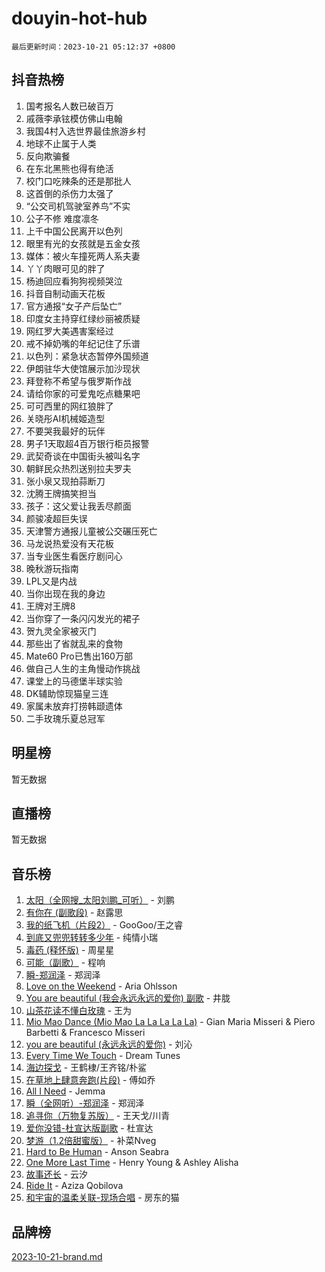# douyin-hot-hub

`最后更新时间：2023-10-21 05:12:37 +0800`

## 抖音热榜

1. 国考报名人数已破百万
1. 戚薇李承铉模仿佛山电翰
1. 我国4村入选世界最佳旅游乡村
1. 地球不止属于人类
1. 反向欺骗餐
1. 在东北黑熊也得有绝活
1. 校门口吃辣条的还是那批人
1. 这首倒的杀伤力太强了
1. “公交司机驾驶室养鸟”不实
1. 公子不修 难度凛冬
1. 上千中国公民离开以色列
1. 眼里有光的女孩就是五金女孩
1. 媒体：被火车撞死两人系夫妻
1. 丫丫肉眼可见的胖了
1. 杨迪回应看狗狗视频哭泣
1. 抖音自制动画天花板
1. 官方通报“女子产后坠亡”​​​
1. 印度女主持穿红绿纱丽被质疑
1. 网红罗大美遇害案经过
1. 戒不掉奶嘴的年纪记住了乐谱
1. 以色列：紧急状态暂停外国频道
1. 伊朗驻华大使馆展示加沙现状
1. 拜登称不希望与俄罗斯作战
1. 请给你家的可爱鬼吃点糖果吧
1. 可可西里的网红狼胖了
1. 关晓彤AI机械姬造型
1. 不要哭我最好的玩伴
1. 男子1天取超4百万银行柜员报警
1. 武契奇谈在中国街头被叫名字
1. 朝鲜民众热烈送别拉夫罗夫
1. 张小泉又现拍蒜断刀
1. 沈腾王牌搞笑担当
1. 孩子：这父爱让我丢尽颜面
1. 颜骏凌超巨失误
1. 天津警方通报儿童被公交碾压死亡
1. 马龙说热爱没有天花板
1. 当专业医生看医疗剧问心
1. 晚秋游玩指南
1. LPL又是内战
1. 当你出现在我的身边
1. 王牌对王牌8
1. 当你穿了一条闪闪发光的裙子
1. 贺九灵全家被灭门
1. 那些出了省就乱来的食物
1. Mate60 Pro已售出160万部
1. 做自己人生的主角慢动作挑战
1. 课堂上的马德堡半球实验
1. DK辅助惊现猫皇三连
1. 家属未放弃打捞韩颋遗体
1. 二手玫瑰乐夏总冠军

## 明星榜

暂无数据

## 直播榜

暂无数据

## 音乐榜

1. [太阳（全网搜_太阳刘鹏_可听）](https://sf6-cdn-tos.douyinstatic.com/obj/tos-cn-ve-2774/ogWbyIQnlBFImVbeDocRdCIYtBHlbJXgfZMvgz) - 刘鹏
1. [有你在 (副歌段)](https://sf3-cdn-tos.douyinstatic.com/obj/tos-cn-ve-2774/o8zImmNsI8B0yfAW5FKAB1oBhkMAlIrwsZEi1V) - 赵露思
1. [我的纸飞机（片段2）](https://sf3-cdn-tos.douyinstatic.com/obj/tos-cn-ve-2774/oM2ZrKcg2CD5AeRB2gkeXOFB1IxAGJdZPazYHf) - GooGoo/王之睿
1. [到底又兜兜转转多少年](https://sf6-cdn-tos.douyinstatic.com/obj/tos-cn-ve-2774/os1AQ0obZlDYZQByBsnEHx8h9OoIgCJgXeOfwt) - 纯情小瑞
1. [毒药 (释怀版)](https://sf3-cdn-tos.douyinstatic.com/obj/tos-cn-ve-2774/oYILMEAzspdZBIzy4frJNB8ZHPHWAhiwowd4Ad) - 周星星
1. [可能（副歌）](https://sf3-cdn-tos.douyinstatic.com/obj/tos-cn-ve-2774/cde1731888894259b333569393c2fb51) - 程响
1. [瞬-郑润泽](https://sf6-cdn-tos.douyinstatic.com/obj/tos-cn-ve-2774/oYXHIohzvbNAzBhHgyksWpRM4bfkDsBdBDAynw) - 郑润泽
1. [Love on the Weekend](https://sf6-cdn-tos.douyinstatic.com/obj/tos-cn-ve-2774/o4tVQen5ZtBZEMlD1CDIepBC2OigkU1KQkb1vd) - Aria Ohlsson
1. [You are beautiful (我会永远永远的爱你) 副歌](https://sf3-cdn-tos.douyinstatic.com/obj/tos-cn-ve-2774/o4NlnjbBAIAhg5wOCWzJoyMzkIqGxYsR7f3W4Q) - 井胧
1. [山茶花读不懂白玫瑰](https://sf3-cdn-tos.douyinstatic.com/obj/tos-cn-ve-2774/osfn8B7DktrRHEPJgPCfDbw7QDQEkwC16BxZg9) - 王为
1. [Mio Mao Dance (Mio Mao La La La La La)](https://sf3-cdn-tos.douyinstatic.com/obj/tos-cn-ve-2774/owhJZ1sWIABNvU3gOxlwztm0oAfMK58zHXT8GM) - Gian Maria Misseri & Piero Barbetti & Francesco Misseri
1. [you are beautiful (永远永远的爱你)](https://sf3-cdn-tos.douyinstatic.com/obj/tos-cn-ve-2774/7f5e088a940e42b487e76fd10d0ffcfd) - 刘沁
1. [Every Time We Touch](https://sf3-cdn-tos.douyinstatic.com/obj/tos-cn-ve-2774/ogN6lUKQeBBfEVhIOMikG1CcJjugxk1tztZyhP) - Dream Tunes
1. [海边探戈](https://sf6-cdn-tos.douyinstatic.com/obj/tos-cn-ve-2774/os9gE0VQCGqt6VQkZDyBBYvfSDY0QFe3vVmubn) - 王鹤棣/王齐铭/朴鲨
1. [在草地上肆意奔跑(片段)](https://sf6-cdn-tos.douyinstatic.com/obj/tos-cn-ve-2774/8831d494742f45dabdfa8adb8b817259) - 傅如乔
1. [All I Need](https://sf6-cdn-tos.douyinstatic.com/obj/tos-cn-ve-2774/e8b55ca1d1fa4f90a60c22b8ece170ac) - Jemma
1. [瞬（全网听）-郑润泽](https://sf3-cdn-tos.douyinstatic.com/obj/tos-cn-ve-2774/o4Vb9eJZClCZTnRQYy0BRSeHGrDtrkrQgIBvQt) - 郑润泽
1. [追寻你（万物复苏版）](https://sf3-cdn-tos.douyinstatic.com/obj/tos-cn-ve-2774/oYeAZJsbjIDit9APmBg8u6uDUQnHmoCf3gbo74) - 王天戈/川青
1. [爱你没错-杜宣达版副歌](https://sf6-cdn-tos.douyinstatic.com/obj/tos-cn-ve-2774/oUm8ctBZQfZQ4jUNWbseSYV0lZDsWn6LCODgCB) - 杜宣达
1. [梦游（1.2倍甜蜜版）](https://sf6-cdn-tos.douyinstatic.com/obj/tos-cn-ve-2774/o4gyAUm8hwufoEABmwVIiQtHsFuGzAEEWtNMzo) - 补菜Nveg
1. [Hard to Be Human](https://sf6-cdn-tos.douyinstatic.com/obj/tos-cn-ve-2774/oQItaej4rB1rBfnJUbKPlQOgDWvSUWRy814CZl) - Anson Seabra
1. [One More Last Time](https://sf3-cdn-tos.douyinstatic.com/obj/tos-cn-ve-2774/oAzTlo0LUAdCAIhjktsKWcLAEUKmZwGcOoB1fy) - Henry Young & Ashley Alisha
1. [故事还长](https://sf3-cdn-tos.douyinstatic.com/obj/tos-cn-ve-2774/30a26758c8594f0ab81ac675c33ee2c5) - 云汐
1. [Ride It](https://sf6-cdn-tos.douyinstatic.com/obj/tos-cn-ve-2774/oMZDIYec6eQynQyWBQnCM11DZzkgnBPtBpD4bi) - Aziza Qobilova
1. [和宇宙的温柔关联-现场合唱](https://sf6-cdn-tos.douyinstatic.com/obj/tos-cn-ve-2774/o0hONGDYQBgk0e5bqDeQOonVmncA6tC2nBwZLT) - 房东的猫

## 品牌榜

[2023-10-21-brand.md](2023-10-21-brand.md)
